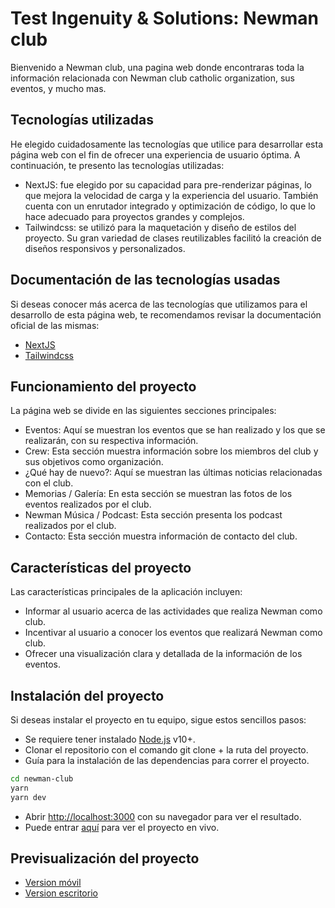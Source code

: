 # Test Ingenuity & Solutions: Newman club

Bienvenido a Newman club, una pagina web donde encontraras toda la información relacionada con Newman club catholic organization, sus eventos, y mucho mas.

## Tecnologías utilizadas

He elegido cuidadosamente las tecnologías que utilice para desarrollar esta página web con el fin de ofrecer una experiencia de usuario óptima. A continuación, te presento las tecnologías utilizadas:

- NextJS: fue elegido por su capacidad para pre-renderizar páginas, lo que mejora la velocidad de carga y la experiencia del usuario. También cuenta con un enrutador integrado y optimización de código, lo que lo hace adecuado para proyectos grandes y complejos.
- Tailwindcss: se utilizó para la maquetación y diseño de estilos del proyecto. Su gran variedad de clases reutilizables facilitó la creación de diseños responsivos y personalizados.

## Documentación de las tecnologías usadas

Si deseas conocer más acerca de las tecnologías que utilizamos para el desarrollo de esta página web, te recomendamos revisar la documentación oficial de las mismas:

- [NextJS](https://nextjs.org/docs)
- [Tailwindcss](https://tailwindcss.com/docs)

## Funcionamiento del proyecto

La página web se divide en las siguientes secciones principales:

- Eventos: Aquí se muestran los eventos que se han realizado y los que se realizarán, con su respectiva información.
- Crew: Esta sección muestra información sobre los miembros del club y sus objetivos como organización.
- ¿Qué hay de nuevo?: Aquí se muestran las últimas noticias relacionadas con el club.
- Memorias / Galería: En esta sección se muestran las fotos de los eventos realizados por el club.
- Newman Música / Podcast: Esta sección presenta los podcast realizados por el club.
- Contacto: Esta sección muestra información de contacto del club.

## Características del proyecto

Las características principales de la aplicación incluyen:

- Informar al usuario acerca de las actividades que realiza Newman como club.
- Incentivar al usuario a conocer los eventos que realizará Newman como club.
- Ofrecer una visualización clara y detallada de la información de los eventos.

## Instalación del proyecto

Si deseas instalar el proyecto en tu equipo, sigue estos sencillos pasos:

- Se requiere tener instalado [Node.js](https://nodejs.org/) v10+.
- Clonar el repositorio con el comando git clone + la ruta del proyecto.
- Guía para la instalación de las dependencias para correr el proyecto.

```sh
cd newman-club
yarn
yarn dev
```

- Abrir [http://localhost:3000](http://localhost:3000) con su navegador para ver el resultado.
- Puede entrar [aquí](https://newman-club.vercel.app/) para ver el proyecto en vivo.

## Previsualización del proyecto

- [Version móvil](https://xd.adobe.com/view/c2f43c45-217c-4885-9c61-987ac6beea8c-97a7/specs/)
- [Version escritorio](https://xd.adobe.com/view/c2f43c45-217c-4885-9c61-987ac6beea8c-97a7/screen/c1d15e18-ced0-4a4e-81bc-b72deb5e6f0d/specs/)
